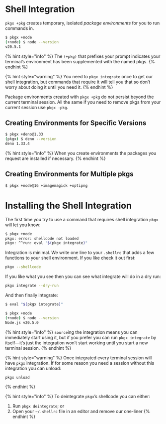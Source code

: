 # Shell Integration

`pkgx +pkg` creates temporary, isolated *package environments* for you to run
commands in.

```sh
$ pkgx +node
(+node) $ node --version
v20.5.1
```

{% hint style="info" %}
The `(+pkg)` that prefixes your prompt indicates your terminal’s environment
has been supplemented with the named pkgs.
{% endhint %}

{% hint style="warning" %}
You need to `pkgx integrate` once to get our shell integration, but commands
that require it will tell you that so don’t worry about doing it until you
need it.
{% endhint %}

Package environments created with `pkgx +pkg` do not persist beyond the current
terminal session. All the same if you need to remove pkgs from your
current session use `pkgx -pkg`.


## Creating Environments for Specific Versions

```sh
$ pkgx +deno@1.33
(pkgx) $ deno --version
deno 1.33.4
```

{% hint style="info" %}
When you create environments the packages you request are installed if
necessary.
{% endhint %}


## Creating Environments for Multiple pkgs

```sh
$ pkgx +node@16 +imagemagick +optipng
```


# Installing the Shell Integration

The first time you try to use a command that requires shell integration `pkgx`
will let you know:

```sh
$ pkgx +node
pkgx: error: shellcode not loaded
pkgx: ^^run: eval "$(pkgx integrate)"
```

Integration is minimal. We write one line to your `.shellrc` that adds a few
functions to your shell environment. If you like check it out first:

```sh
pkgx --shellcode
```

If you like what you see then you can see what integrate will do in a dry run:

```sh
pkgx integrate --dry-run
```

And then finally integrate:

```sh
$ eval "$(pkgx integrate)"

$ pkgx +node
(+node) $ node --version
Node.js v20.5.0
```

{% hint style="info" %}
`source`ing the integration means you can immediately start using it, but if
you prefer you can run `pkgx integrate` by itself—it’s just the integration
won’t start working until you start a new terminal session.
{% endhint %}

{% hint style="warning" %}
Once integrated every terminal session will have `pkgx` integration.
If for some reason you need a session without this integration you can unload:

```sh
pkgx unload
```

{% endhint %}

{% hint style="info" %}
To deintegrate `pkgx`’s shellcode you can either:

1. Run `pkgx deintegrate`; or
2. Open your `~/.shellrc` file in an editor and remove our one-liner
{% endhint %}
